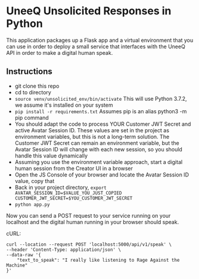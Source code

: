 # UneeQ Unsolicited Responses in Python

This application packages up a Flask app and a virtual environment that you can use in order to deploy a small service that interfaces with the UneeQ API in order to make a digital human speak.

## Instructions

- git clone this repo
- cd to directory
- `source venv/unsolicited_env/bin/activate` This will use Python 3.7.2, we assume it's installed on your system
- `pip install -r requirements.txt` Assumes pip is an alias python3 -m pip command
- You should adapt the code to process YOUR Customer JWT Secret and active Avatar Session ID.  These values are set in the project as environment variables, but this is not a long-term solution.  The Customer JWT Secret can remain an environment variable, but the Avatar Session ID will change with each new session, so you should handle this value dynamically
- Assuming you use the environment variable approach, start a digital human session from the Creator UI in a browser
- Open the JS Console of your browser and locate the Avatar Session ID value, copy that
- Back in your project directory, `export AVATAR_SESSION_ID=$VALUE_YOU_JUST_COPIED CUSTOMER_JWT_SECRET=$YOU_CUSTOMER_JWT_SECRET`
- `python app.py`

Now you can send a POST request to your service running on your localhost and the digital human running in your browser should speak.

cURL:

```
curl --location --request POST 'localhost:5000/api/v1/speak' \
--header 'Content-Type: application/json' \
--data-raw '{
    "text_to_speak": "I really like listening to Rage Against the Machine"
}'
```